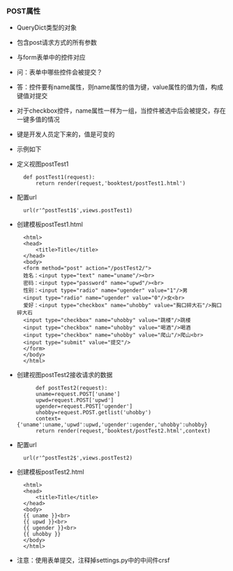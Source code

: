 ### POST属性  

* QueryDict类型的对象  
* 包含post请求方式的所有参数  
* 与form表单中的控件对应  
* 问：表单中哪些控件会被提交？  
* 答：控件要有name属性，则name属性的值为键，value属性的值为值，构成键值对提交  
 * 对于checkbox控件，name属性一样为一组，当控件被选中后会被提交，存在一键多值的情况  
* 键是开发人员定下来的，值是可变的  
* 示例如下  
* 定义视图postTest1  

        def postTest1(request):
            return render(request,'booktest/postTest1.html')
* 配置url  

        url(r'^postTest1$',views.postTest1)  

* 创建模板postTest1.html  

        <html>
        <head>
            <title>Title</title>  
        </head>
        <body>
        <form method="post" action="/postTest2/">
        姓名：<input type="text" name="uname"/><br>
        密码：<input type="password" name="upwd"/><br>
        性别：<input type="radio" name="ugender" value="1"/>男
        <input type="radio" name="ugender" value="0"/>女<br>
        爱好：<input type="checkbox" name="uhobby" value="胸口碎大石"/>胸口碎大石
        <input type="checkbox" name="uhobby" value="跳楼"/>跳楼
        <input type="checkbox" name="uhobby" value="喝酒"/>喝酒
        <input type="checkbox" name="uhobby" value="爬山"/>爬山<br>
        <input type="submit" value="提交"/>
        </form>
        </body>
        </html>  

* 创建视图postTest2接收请求的数据  

            def postTest2(request):
            uname=request.POST['uname']
            upwd=request.POST['upwd']
            ugender=request.POST['ugender']
            uhobby=request.POST.getlist('uhobby')
            context={'uname':uname,'upwd':upwd,'ugender':ugender,'uhobby':uhobby}
            return render(request,'booktest/postTest2.html',context)  

* 配置url  

        url(r'^postTest2$',views.postTest2)  

* 创建模板postTest2.html  

        <html>
        <head>
            <title>Title</title>
        </head>
        <body>
        {{ uname }}<br>
        {{ upwd }}<br>
        {{ ugender }}<br>
        {{ uhobby }}
        </body>
        </html>  

* 注意：使用表单提交，注释掉settings.py中的中间件crsf  
